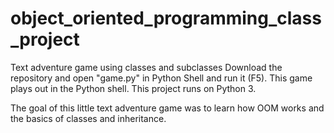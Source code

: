 # object_oriented_programming_class_project
Text adventure game using classes and subclasses
Download the repository and open "game.py" in Python Shell and run it (F5).
This game plays out in the Python shell. This project runs on Python 3. 

The goal of this little text adventure game was to learn how OOM works and the basics of classes and inheritance. 

